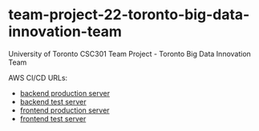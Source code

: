 # team-project-22-toronto-big-data-innovation-team
University of Toronto CSC301 Team Project - Toronto Big Data Innovation Team

AWS CI/CD URLs:
  - [backend production server](http://backendproduction-env.eba-5qbcpngm.ca-central-1.elasticbeanstalk.com/)
  - [backend test server](http://backendtest-env.eba-aje3qmym.ca-central-1.elasticbeanstalk.com/)
  - [frontend production server](http://frontendproduction-env.eba-4ef5jwdw.ca-central-1.elasticbeanstalk.com/)
  - [frontend test server](http://frontendtest-env.eba-wempu9ue.ca-central-1.elasticbeanstalk.com/)
